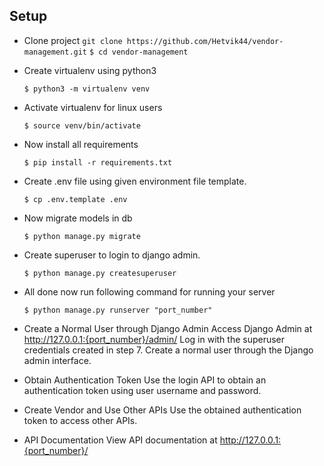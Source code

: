 ## Setup

* Clone project
  `git clone https://github.com/Hetvik44/vendor-management.git`
  `$ cd vendor-management`
* Create virtualenv using python3

    `$ python3 -m virtualenv venv`

* Activate virtualenv for linux users

    `$ source venv/bin/activate`

* Now install all requirements

    `$ pip install -r requirements.txt`

 
* Create .env file using given environment file template.

    `$ cp .env.template .env`

* Now migrate models in db

    `$ python manage.py migrate`
    
* Create superuser to login to django admin.

    `$ python manage.py createsuperuser`
    
* All done now run following command for running your server

    `$ python manage.py runserver "port_number"`


* Create a Normal User through Django Admin
Access Django Admin at http://127.0.0.1:{port_number}/admin/
Log in with the superuser credentials created in step 7.
Create a normal user through the Django admin interface.


* Obtain Authentication Token
Use the login API to obtain an authentication token using user username and password.


* Create Vendor and Use Other APIs
Use the obtained authentication token to access other APIs.


* API Documentation
View API documentation at http://127.0.0.1:{port_number}/
